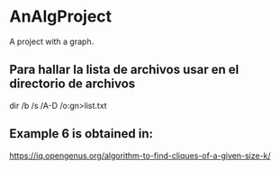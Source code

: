 # AnAlgProject
A project with a graph.

## Para hallar la lista de archivos usar en el directorio de archivos
dir /b /s /A-D /o:gn>list.txt

## Example 6 is obtained in:

https://iq.opengenus.org/algorithm-to-find-cliques-of-a-given-size-k/
